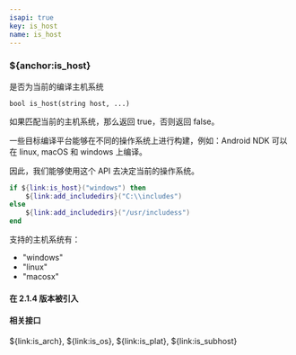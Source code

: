 ```yaml
---
isapi: true
key: is_host
name: is_host
---
```


### ${anchor:is_host}

是否为当前的编译主机系统

`bool is_host(string host, ...)`

如果匹配当前的主机系统，那么返回 true，否则返回 false。

一些目标编译平台能够在不同的操作系统上进行构建，例如：Android NDK 可以在 linux, macOS 和 windows 上编译。

因此，我们能够使用这个 API 去决定当前的操作系统。

```lua
if ${link:is_host}("windows") then
    ${link:add_includedirs}("C:\\includes")
else
    ${link:add_includedirs}("/usr/includess")
end
```

支持的主机系统有：

* "windows"
* "linux"
* "macosx"

#### 在 2.1.4 版本被引入

#### 相关接口

${link:is_arch}, ${link:is_os}, ${link:is_plat}, ${link:is_subhost}
